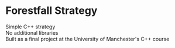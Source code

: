 # Forestfall Strategy
Simple C++ strategy \
No additional libraries \
Built as a final project at the University of Manchester's C++ course
